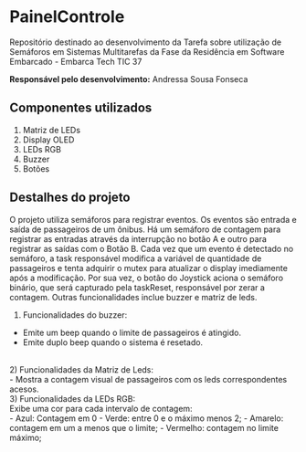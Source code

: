 # PainelControle
Repositório destinado ao desenvolvimento da Tarefa sobre utilização de Semáforos em Sistemas Multitarefas da Fase da Residência em Software Embarcado - Embarca Tech TIC 37

__Responsável pelo desenvolvimento:__
Andressa Sousa Fonseca

## Componentes utilizados
1) Matriz de LEDs
2) Display OLED
3) LEDs RGB
4) Buzzer
5) Botões

## Destalhes do projeto

O projeto utiliza semáforos para registrar eventos. Os eventos são entrada e saída de passageiros de um ônibus. Há um semáforo de contagem para registrar as entradas através da interrupção no botão A e outro para registrar as saídas com o Botão B. Cada vez que um evento é detectado no semáforo, a task responsável modifica a variável de quantidade de passageiros e tenta adquirir o mutex para atualizar o display imediamente após a modificação. Por sua vez, o botão do Joystick aciona o semáforo binário, que será capturado pela taskReset, responsável por  zerar a contagem. Outras funcionalidades inclue buzzer e matriz de leds.
<br>
1) Funcionalidades do buzzer:<br>
- Emite um beep quando o limite de passageiros é atingido.
- Emite duplo beep quando o sistema é resetado.
<br>
2) Funcionalidades da Matriz de Leds:<br>
- Mostra a contagem visual de passageiros com os leds correspondentes acesos.
<br>
3) Funcionalidades da LEDs RGB:<br>
Exibe uma cor para cada intervalo de contagem:<br>
- Azul: Contagem em 0
- Verde: entre 0 e o máximo menos 2;
- Amarelo: contagem em um a menos que o limite;
- Vermelho: contagem no limite máximo;
   

   

